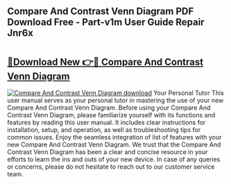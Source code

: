 ## Compare And Contrast Venn Diagram PDF Download Free - Part-v1m User Guide Repair Jnr6x

# <h2><a href="http://dfjqjo.blite.top/?on=Compare+And+Contrast+Venn+Diagram">🔗Download New 👉🔴 Compare And Contrast Venn Diagram</a></h2>

[![Compare And Contrast Venn Diagram download](https://i.imgur.com/lujVjoI.png)](http://dfjqjo.blite.top/?on=Compare+And+Contrast+Venn+Diagram)
Your Personal Tutor This user manual serves as your personal tutor in mastering the use of your new Compare And Contrast Venn Diagram. Before using your Compare And Contrast Venn Diagram, please familiarize yourself with its functions and features by reading this user manual. It includes clear instructions for installation, setup, and operation, as well as troubleshooting tips for common issues. Enjoy the seamless integration of list of features with your new Compare And Contrast Venn Diagram. We trust that the Compare And Contrast Venn Diagram has been a clear and concise resource in your efforts to learn the ins and outs of your new device. In case of any queries or concerns, please do not hesitate to reach out to our customer service team.
